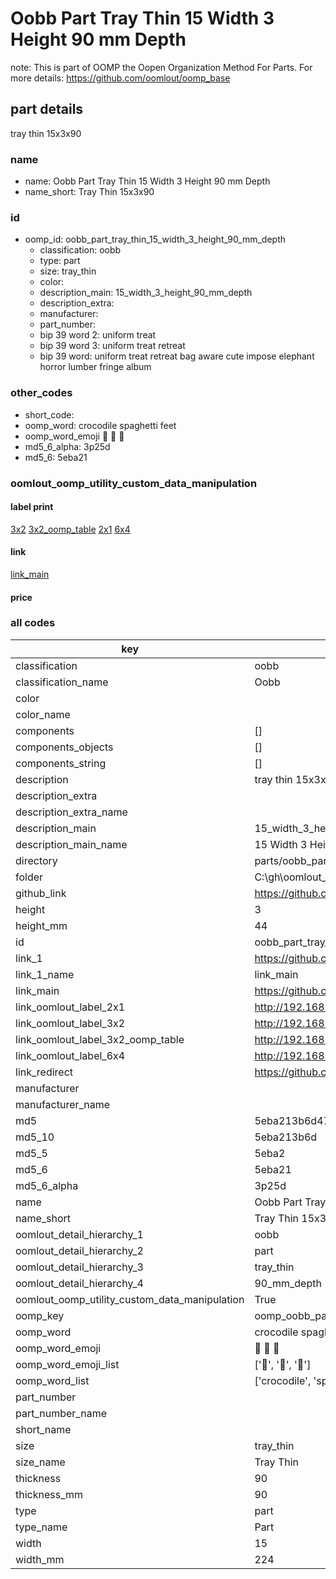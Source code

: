 # Oobb Part Tray Thin 15 Width 3 Height 90 mm Depth  

note: This is part of OOMP the Oopen Organization Method For Parts. For more details: https://github.com/oomlout/oomp_base

##  part details
  



tray thin 15x3x90



### name
* name: Oobb Part Tray Thin 15 Width 3 Height 90 mm Depth
* name_short: Tray Thin 15x3x90 
### id
* oomp_id: oobb_part_tray_thin_15_width_3_height_90_mm_depth
  * classification: oobb
  * type: part
  * size: tray_thin
  * color: 
  * description_main: 15_width_3_height_90_mm_depth
  * description_extra: 
  * manufacturer: 
  * part_number: 
  * bip 39 word 2: uniform treat
  * bip 39 word 3: uniform treat retreat
  * bip 39 word: uniform treat retreat bag aware cute impose elephant horror lumber fringe album

### other_codes
* short_code: 
* oomp_word: crocodile spaghetti feet
* oomp_word_emoji :crocodile: :spaghetti: :feet:
* md5_6_alpha: 3p25d
* md5_6: 5eba21






### oomlout_oomp_utility_custom_data_manipulation
#### label print
[3x2](http://192.168.1.245:1112/?label=oomp%203p25d)
[3x2_oomp_table](http://192.168.1.108:1112/?label=oomp%203p25d)
[2x1](http://192.168.1.242:1112/?label=oomp%203p25d)
[6x4](http://192.168.1.55:1112/?label=oomp%203p25d)    

#### link

[link_main](https://github.com/oomlout/oomlout_oobb_version_4_generated_parts/tree/main/navigation_oomp/oobb/part/tray_thin/15_width_3_height_90_mm_depth/part)                              

#### price







### all codes 
| key | value |  
| --- | --- |  
| classification | oobb |  
| classification_name | Oobb |  
| color |  |  
| color_name |  |  
| components | [] |  
| components_objects | [] |  
| components_string | [] |  
| description | tray thin 15x3x90 |  
| description_extra |  |  
| description_extra_name |  |  
| description_main | 15_width_3_height_90_mm_depth |  
| description_main_name | 15 Width 3 Height 90 mm Depth |  
| directory | parts/oobb_part_tray_thin_15_width_3_height_90_mm_depth |  
| folder | C:\gh\oomlout_oobb_version_4_generated_parts\parts\oobb_part_tray_thin_15_width_3_height_90_mm_depth |  
| github_link | https://github.com/oomlout/oomlout_oomp_part_src/tree/main/parts/oobb_part_tray_thin_15_width_3_height_90_mm_depth |  
| height | 3 |  
| height_mm | 44 |  
| id | oobb_part_tray_thin_15_width_3_height_90_mm_depth |  
| link_1 | https://github.com/oomlout/oomlout_oobb_version_4_generated_parts/tree/main/navigation_oomp/oobb/part/tray_thin/15_width_3_height_90_mm_depth/part |  
| link_1_name | link_main |  
| link_main | https://github.com/oomlout/oomlout_oobb_version_4_generated_parts/tree/main/navigation_oomp/oobb/part/tray_thin/15_width_3_height_90_mm_depth/part |  
| link_oomlout_label_2x1 | http://192.168.1.242:1112/?label=oomp%203p25d |  
| link_oomlout_label_3x2 | http://192.168.1.245:1112/?label=oomp%203p25d |  
| link_oomlout_label_3x2_oomp_table | http://192.168.1.108:1112/?label=oomp%203p25d |  
| link_oomlout_label_6x4 | http://192.168.1.55:1112/?label=oomp%203p25d |  
| link_redirect | https://github.com/oomlout/oomlout_oobb_version_4_generated_parts/tree/main/parts/oobb_tray_thin_15_03_90 |  
| manufacturer |  |  
| manufacturer_name |  |  
| md5 | 5eba213b6d47ce3cda8821197039f76b |  
| md5_10 | 5eba213b6d |  
| md5_5 | 5eba2 |  
| md5_6 | 5eba21 |  
| md5_6_alpha | 3p25d |  
| name | Oobb Part Tray Thin 15 Width 3 Height 90 mm Depth |  
| name_short | Tray Thin 15x3x90  |  
| oomlout_detail_hierarchy_1 | oobb |  
| oomlout_detail_hierarchy_2 | part |  
| oomlout_detail_hierarchy_3 | tray_thin |  
| oomlout_detail_hierarchy_4 | 90_mm_depth |  
| oomlout_oomp_utility_custom_data_manipulation | True |  
| oomp_key | oomp_oobb_part_tray_thin_15_width_3_height_90_mm_depth |  
| oomp_word | crocodile spaghetti feet |  
| oomp_word_emoji | :crocodile: :spaghetti: :feet: |  
| oomp_word_emoji_list | [':crocodile:', ':spaghetti:', ':feet:'] |  
| oomp_word_list | ['crocodile', 'spaghetti', 'feet'] |  
| part_number |  |  
| part_number_name |  |  
| short_name |  |  
| size | tray_thin |  
| size_name | Tray Thin |  
| thickness | 90 |  
| thickness_mm | 90 |  
| type | part |  
| type_name | Part |  
| width | 15 |  
| width_mm | 224 |  
